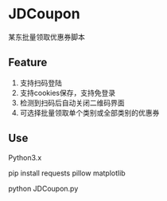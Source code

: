 # JDCoupon
某东批量领取优惠券脚本

## Feature
1. 支持扫码登陆
2. 支持cookies保存，支持免登录
3. 检测到扫码后自动关闭二维码界面
4. 可选择批量领取单个类别或全部类别的优惠券

## Use
Python3.x

pip install requests pillow matplotlib

python JDCoupon.py
